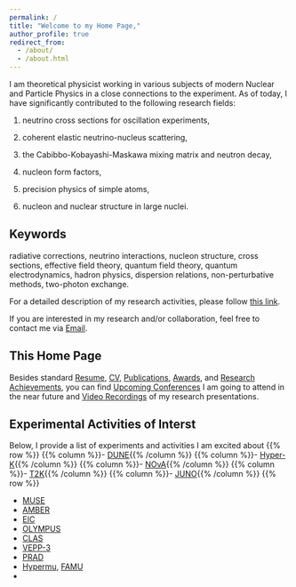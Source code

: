 ```yaml
---
permalink: /
title: "Welcome to my Home Page,"
author_profile: true
redirect_from: 
  - /about/
  - /about.html
---
```


I am theoretical physicist working in various subjects of modern Nuclear and Particle Physics in a close connections to the experiment. As of today, I have significantly contributed to the following research fields: 

1) neutrino cross sections for oscillation experiments,

2) coherent elastic neutrino-nucleus scattering,

3) the Cabibbo-Kobayashi-Maskawa mixing matrix and neutron decay,
  
4) nucleon form factors,

5) precision physics of simple atoms,

6) nucleon and nuclear structure in large nuclei.

Keywords
------
radiative corrections, neutrino interactions, nucleon structure, cross sections, effective field theory, quantum field theory, quantum electrodynamics, hadron physics, dispersion relations, non-perturbative methods, two-photon exchange.

For a detailed description of my research activities, please follow [this link](https://tomalak7.github.io/achievements).

If you are interested in my research and/or collaboration, feel free to contact me via [Email](mailto:sashatomalak@icloud.com).

This Home Page
------

Besides standard [Resume](https://tomalak7.github.io/resume), [CV](https://tomalak7.github.io/cv), [Publications](https://tomalak7.github.io/publications), [Awards](https://tomalak7.github.io/awards), and [Research Achievements](https://tomalak7.github.io/achievements), you can find [Upcoming Conferences](https://tomalak7.github.io/conferences) I am going to attend in the near future and [Video Recordings](https://tomalak7.github.io/records) of my research presentations.


Experimental Activities of Interst
------

Below, I provide a list of experiments and activities I am excited about
{{% row %}}
{{% column %}}- [DUNE](https://www.dunescience.org){{% /column %}}
{{% column %}}- [Hyper-K](https://www-sk.icrr.u-tokyo.ac.jp/en/hk/){{% /column %}}
{{% column %}}- [NOvA](https://novaexperiment.fnal.gov){{% /column %}}
{{% column %}}- [T2K](https://t2k-experiment.org){{% /column %}}
{{% column %}}- [JUNO](http://juno.ihep.cas.cn){{% /column %}}
{{% row %}}
- [MUSE](https://www.physics.rutgers.edu/~rgilman/elasticmup/)
- [AMBER](https://amber.web.cern.ch)
- [EIC](https://www.bnl.gov/eic/)
- [OLYMPUS](https://web.mit.edu/olympus/)
- [CLAS](https://www.jlab.org/physics/hall-b/clas)
- [VEPP-3](https://v4.inp.nsk.su/vepp3/index.en.html)
- [PRAD](https://www.jlab.org/prad/collaboration.html)
- [Hypermu](https://www.psi.ch/en/ltp/hypermu), [FAMU](https://web.infn.it/FAMU/the-project/)
- 

<!---
Projects and Jobs
------
If you are highly motivated-bachelor/master/PhD student, or postdocs and seeking for opportunities to continue research, please do not hesitate to contact me via [Email](mailto:sashatomalak@icloud.com).
--->
